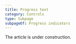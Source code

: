 ```yaml
---
title: Progress text
category: Controls
type: Subpage
subpageOf: Progress indicators
---
```


The article is under construction. 
